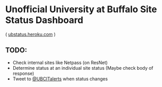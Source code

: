 # Unofficial University at Buffalo Site Status Dashboard

( [ubstatus.heroku.com](http://ubstatus.heroku.com) )

## TODO:

- Check internal sites like Netpass (on ResNet)
- Determine status at an individual site status (Maybe check body of response)
- Tweet to [@UBCITalerts](http://twitter.com/ubcitalerts) when status changes
